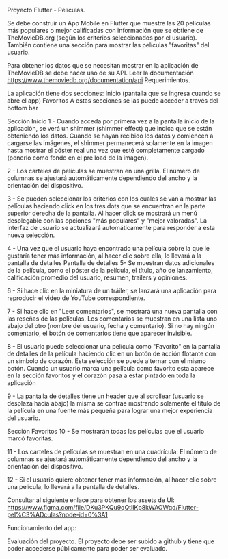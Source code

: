 Proyecto Flutter - Películas.

Se debe construir un App Mobile en Flutter que muestre las 20 películas más populares o mejor calificadas con información que se obtiene de TheMovieDB.org (según los criterios seleccionados por el usuario). También contiene una sección para mostrar las películas "favoritas" del usuario.

Para obtener los datos que se necesitan mostrar en la aplicación de TheMovieDB se debe hacer uso de su API. Leer la documentación https://www.themoviedb.org/documentation/api
Requerimientos.

La aplicación tiene dos secciones:
Inicio (pantalla que se ingresa cuando se abre el app)
Favoritos
A estas secciones se las puede acceder a través del bottom bar


Sección Inicio
1 - Cuando acceda por primera vez a la pantalla inicio de la aplicación, se verá un shimmer (shimmer effect) que indica que se están obteniendo los datos. Cuando se hayan recibido los datos y comiencen a cargarse las imágenes, el shimmer permanecerá solamente en la imagen hasta mostrar el póster real una vez que esté completamente cargado (ponerlo como fondo en el pre load de la imagen).

2 - Los carteles de películas se muestran en una grilla. El número de columnas se ajustará automáticamente dependiendo del ancho y la orientación del dispositivo.

3 - Se pueden seleccionar los criterios con los cuales se van a mostrar las películas haciendo click en los tres dots que se encuentran en la parte superior derecha de la pantalla. Al hacer click se mostrará un menú desplegable con las opciones "más populares" y "mejor valoradas". La interfaz de usuario se actualizará automáticamente para responder a esta nueva selección.

4 - Una vez que el usuario haya encontrado una película sobre la que le gustaría tener más información, al hacer clic sobre ella, lo llevará a la pantalla de detalles 
Pantalla de detalles
5- Se muestran datos adicionales de la película, como el póster de la película, el título, año de lanzamiento, calificación promedio del usuario, resumen, trailers y opiniones.

6 - Si hace clic en la miniatura de un tráiler, se lanzará una aplicación para reproducir el video de YouTube correspondiente.

7 - Si hace clic en "Leer comentarios", se mostrará una nueva pantalla con las reseñas de las películas. Los comentarios se muestran en una lista uno abajo del otro (nombre del usuario, fecha y comentario). Si no hay ningún comentario, el botón de comentarios tiene que aparecer invisible.

8 - El usuario puede seleccionar una película como "Favorito" en la pantalla de detalles de la película haciendo clic en un botón de acción flotante con un símbolo de corazón. Esta selección se puede alternar con el mismo botón. Cuando un usuario marca una película como favorito esta aparece en la sección favoritos y el corazón pasa a estar pintado en toda la aplicación

9 - La pantalla de detalles tiene un header que al scrollear (usuario se desplaza hacia abajo) la misma se contrae mostrando solamente el título de la película en una fuente más pequeña para lograr una mejor experiencia del usuario.


Sección Favoritos
10 - Se mostrarán todas las películas que el usuario marcó favoritas.

11 - Los carteles de películas se muestran en una cuadrícula. El número de columnas se ajustará automáticamente dependiendo del ancho y la orientación del dispositivo. 

12 - Si el usuario quiere obtener tener más información, al hacer clic sobre una película, lo llevará a la pantalla de detalles. 

Consultar al siguiente enlace para obtener los assets de UI:
https://www.figma.com/file/DKu3PKQu9qQtlIKp8kWAOWqd/Flutter-pel%C3%ADculas?node-id=0%3A1

Funcionamiento del app:

Evaluación del proyecto.
El proyecto debe ser subido a github y tiene que poder accederse públicamente para poder ser evaluado.
